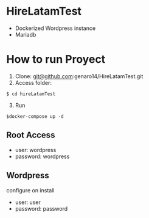 # HireLatamTest
+ Dockerized Wordpress instance 
+ Mariadb

# How to run Proyect

1. Clone: git@github.com:genaro14/HireLatamTest.git
2. Access folder:
```
$ cd hireLatamTest
```
3. Run
```
$docker-compose up -d
```
## Root Access
+ user: wordpress
+ password: wordpress

## Wordpress
 configure on install
+ user: user
+ password: password



